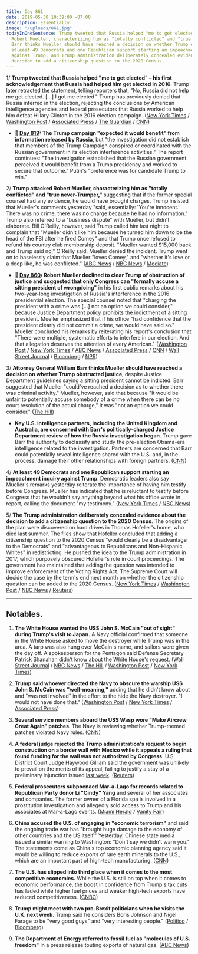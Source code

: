 ```yaml
---
title: Day 861
date: 2019-05-30 10:39:00 -07:00
description: Essentially.
image: "/uploads/861.jpg"
todayInOneSentence: Trump tweeted that Russia helped "me to get elected"; Trump attacked
  Robert Mueller, characterizing him as "totally conflicted" and "true never-Trumper";
  Barr thinks Mueller should have reached a decision on whether Trump obstructed justice;
  atleast 49 Democrats and one Republican support starting an impeachment inquiry
  against Trump; and Trump administration deliberately concealed evidence about the
  decision to add a citizenship question to the 2020 Census.
---
```


1/ **Trump tweeted that Russia helped "me to get elected" – his first acknowledgement that Russia had helped him get elected in 2016**. Trump later retracted the statement, telling reporters that, "No, Russia did not help me get elected. \[...\] I got me elected." Trump has previously denied that Russia inferred in the election, rejecting the conclusions by American intelligence agencies and federal prosecutors that Russia worked to help him defeat Hillary Clinton in the 2016 election campaign. ([New York Times](https://www.nytimes.com/2019/05/30/us/politics/trump-russia-help-elected.html) / [Washington Post](https://www.washingtonpost.com/politics/trump-attacks-mueller-says-he-would-have-brought-charges-if-he-had-evidence-of-a-crime/2019/05/30/bf8ab798-82ca-11e9-bce7-40b4105f7ca0_story.html) / [Associated Press](https://apnews.com/2c973fabb59446cf852edda6ffa7174a) / [The Guardian](https://www.theguardian.com/us-news/2019/may/30/trump-russia-2016-election-helped-elect-president) / [CNN](https://www.cnn.com/2019/05/30/politics/trump-russia-election-interference-help/index.html))

* **📌 [Day 819](https://whatthefuckjusthappenedtoday.com/2019/04/18/day-819/#%F0%9F%94%8D-mueller-report-key-findings-so-fa): The Trump campaign "expected it would benefit" from information released by Russia**, but "the investigation did not establish that members of the Trump Campaign conspired or coordinated with the Russian government in its election interference activities." The report continues: "The investigation established that the Russian government perceived it would benefit from a Trump presidency and worked to secure that outcome." Putin's "preference was for candidate Trump to win."

2/ **Trump attacked Robert Mueller, characterizing him as "totally conflicted" and "true never-Trumper,"** suggesting that if the former special counsel had any evidence, he would have brought charges. Trump insisted that Mueller's comments yesterday "said, essentially: 'You're innocent.' There was no crime, there was no charge because he had no information." Trump also referred to a "business dispute" with Mueller, but didn't elaborate. Bill O'Reilly, however, said Trump called him last night to complain that "Mueller didn't like him because he turned him down to be the head of the FBI after he fired Comey" and that Trump once refused to refund his country club membership deposit. "Mueller wanted $15,000 back and Trump said no," O'Reilly said. Mueller denied the incident. Trump went on to baselessly claim that Mueller "loves Comey," and "whether it's love or a deep like, he was conflicted." ([ABC News](https://abcnews.go.com/Politics/trump-responds-mueller-calls-true-trumper/story?id=63369663) / [NBC News](https://www.nbcnews.com/politics/donald-trump/trump-attacks-mueller-true-never-trumper-after-admitting-first-time-n1011861) / [Mediate](https://www.mediaite.com/trump/bill-oreilly-trump-called-me-last-night-and-said-mueller-hates-him-because-he-refused-to-refund-muellers-15k-country-club-deposit/))

* **📌 [Day 860](https://whatthefuckjusthappenedtoday.com/2019/05/29/day-860/#1-robert-mueller-declined-to-clear-t): Robert Mueller declined to clear Trump of obstruction of justice and suggested that only Congress can "formally accuse a sitting president of wrongdoing"** in his first public remarks about his two-year-long investigation of Russia's interference in the 2016 presidential election. The special counsel noted that "charging the president with a crime was \[…\] not an option we could consider," because Justice Department policy prohibits the indictment of a sitting president. Mueller emphasized that if his office "had confidence that the president clearly did not commit a crime, we would have said so." Mueller concluded his remarks by reiterating his report's conclusion that "There were multiple, systematic efforts to interfere in our election. And that allegation deserves the attention of every American." ([Washington Post](https://www.washingtonpost.com/politics/special-counsel-robert-mueller-to-make-statement-on-russia-investigation/2019/05/29/f14fd226-8217-11e9-933d-7501070ee669_story.html) / [New York Times](https://www.nytimes.com/2019/05/29/us/politics/mueller-special-counsel.html) / [ABC News](https://abcnews.go.com/Politics/special-counsel-robert-mueller-make-statement-amid-democratic/story?id=63344952) / [Associated Press](https://apnews.com/94323cfc164c4759ba6bf84ad2a46203) / [CNN](https://www.cnn.com/2019/05/29/politics/robert-mueller-special-counsel-investigation/index.html) / [Wall Street Journal](https://www.wsj.com/articles/mueller-to-make-first-public-comment-on-russia-probe-11559137275?mod=e2tw) / [Bloomberg](https://www.bloomberg.com/news/articles/2019-05-29/mueller-to-make-first-public-statement-on-2016-russia-probe) / [NPR](https://www.npr.org/2019/05/29/727847695/special-counsel-mueller-to-deliver-statement-on-russia-investigation))

3/ **Attorney General William Barr thinks Mueller should have reached a decision on whether Trump obstructed justice**, despite Justice Department guidelines saying a sitting president cannot be indicted. Barr suggested that Mueller "could've reached a decision as to whether there was criminal activity." Mueller, however, said that because "It would be unfair to potentially accuse somebody of a crime when there can be no court resolution of the actual charge," it was "not an option we could consider." ([The Hill](https://thehill.com/homenews/administration/446189-barr-says-he-felt-mueller-couldve-reached-a-decision-on-obstruction))

* **Key U.S. intelligence partners, including the United Kingdom and Australia, are concerned with Barr's politically-charged Justice Department review of how the Russia investigation began**. Trump gave Barr the authority to declassify and study the pre-election Obama-era intelligence related to the investigation. Partners are concerned that Barr could potentially reveal intelligence shared with the U.S. and, in the process, damage their other relationships with foreign partners. ([CNN](https://www.cnn.com/2019/05/30/politics/barr-intelligence-review-allies-reaction/index.html))

4/ **At least 49 Democrats and one Republican support starting an impeachment inquiry against Trump**. Democratic leaders also say Mueller's remarks yesterday reiterate the importance of having him testify before Congress. Mueller has indicated that he is reluctant to testify before Congress that he wouldn't say anything beyond what his office wrote in report, calling the document "my testimony." ([New York Times](https://www.nytimes.com/2019/05/29/us/politics/robert-mueller-testify-democrats.html) / [NBC News](https://www.nbcnews.com/politics/politics-news/full-list-house-members-who-favor-starting-trump-impeachment-inquiry-n1011981))

5/ **The Trump administration deliberately concealed evidence about the decision to add a citizenship question to the 2020 Census**. The origins of the plan were discovered on hard drives in Thomas Hofeller's home, who died last summer. The files show that Hofeller concluded that adding a citizenship question to the 2020 Census "would clearly be a disadvantage to the Democrats" and "advantageous to Republicans and Non-Hispanic Whites" in redistricting. He pushed the idea to the Trump administration in 2017, which purposely obscured Hofeller's role in court proceedings. The government has maintained that adding the question was intended to improve enforcement of the Voting Rights Act. The Supreme Court will decide the case by the term's end next month on whether the citizenship question can be added to the 2020 Census. ([New York Times](https://www.nytimes.com/2019/05/30/us/census-citizenship-question-hofeller.html) / [Washington Post](https://www.washingtonpost.com/local/social-issues/despite-trump-administration-denials-new-evidence-suggests-census-citizenship-question-was-crafted-to-benefit-white-republicans/2019/05/30/ca188dea-82eb-11e9-933d-7501070ee669_story.html) / [NBC News](https://www.nbcnews.com/politics/supreme-court/trump-administration-misled-courts-about-origin-plans-add-citizenship-question-n1012096) / [Reuters](https://www.reuters.com/article/us-usa-census-gerrymandering-idUSKCN1T01WN))

---

## Notables.

1. **The White House wanted the USS John S. McCain "out of sight" during Trump's visit to Japan.** A Navy official confirmed that someone in the White House asked to move the destroyer while Trump was in the area. A tarp was also hung over McCain's name, and sailors were given the day off. A spokesperson for the Pentagon said Defense Secretary Patrick Shanahan didn't know about the White House's request. ([Wall Street Journal](https://www.wsj.com/articles/white-house-wanted-uss-john-mccain-out-of-sight-during-trump-japan-visit-11559173470) / [NBC News](https://www.cnbc.com/2019/05/30/trump-says-he-was-unaware-of-effort-to-move-uss-john-mccain-away.html) / [The Hill](https://thehill.com/homenews/administration/446088-pentagon-shanahan-unaware-of-directive-to-move-uss-john-s-mccain) / [Washington Post](https://www.washingtonpost.com/politics/meghan-mccain-hits-out-at-trump-over-report-white-house-wanted-uss-john-s-mccain-covered-up/2019/05/29/3ad314b2-8272-11e9-933d-7501070ee669_story.html?noredirect=on&utm_term=.9aa6763ff268) / [New York Times](https://www.nytimes.com/2019/05/29/us/politics/uss-mccain-navy-ship.html))

2. **Trump said whoever directed the Navy to obscure the warship USS John S. McCain was "well-meaning,"** adding that he didn't know about and "was not involved" in the effort to the hide the Navy destroyer. "I would not have done that." ([Washington Post](https://www.washingtonpost.com/politics/trump-official-who-directed-obscuring-uss-john-s-mccain-warship-was-well-meaning/2019/05/30/b9a6ae4a-82de-11e9-bce7-40b4105f7ca0_story.html) / [New York Times](https://www.nytimes.com/2019/05/30/us/politics/trump-mccain-ship.html) / [Associated Press](https://apnews.com/9c3d51b355854034a87e8f2d6f489b98))

3. **Several service members aboard the USS Wasp wore "Make Aircrew Great Again" patches**. The Navy is reviewing whether Trump-themed patches violated Navy rules. ([CNN](https://www.cnn.com/2019/05/29/politics/navy-review-trump-patches/index.html))

4. **A federal judge rejected the Trump administration's request to begin construction on a border wall with Mexico while it appeals a ruling that found funding for the wall was not authorized by Congress**. U.S. District Court Judge Haywood Gilliam said the government was unlikely to prevail on the merits of its appeal, failing to justify a stay of a preliminary injunction issued [last week](https://whatthefuckjusthappenedtoday.com/2019/05/28/day-859/#6-a-federal-judge-temporarily-blocke). ([Reuters](https://www.reuters.com/article/us-usa-immigration-court-idUSKCN1T020S))

5. **Federal prosecutors subpoenaed Mar-a-Lago for records related to Republican Party donor Li "Cindy" Yang** and several of her associates and companies. The former owner of a Florida spa is involved in a prostitution investigation and allegedly sold access to Trump and his associates at Mar-a-Lago events. ([Miami Herald](https://www.miamiherald.com/news/politics-government/article230946518.html) / [Vanity Fair](https://www.vanityfair.com/news/2019/05/feds-subpoena-mar-a-lago-trump-campaign-in-cindy-yang-massage-parlor-probe))

6. **China accused the U.S. of engaging in "economic terrorism"** and said the ongoing trade war has "brought huge damage to the economy of other countries and the US itself." Yesterday, Chinese state media issued a similar warning to Washington: "Don't say we didn't warn you." The statements come as China's top economic planning agency said it would be willing to reduce exports of rare earth minerals to the U.S., which are an important part of high-tech manufacturing. ([CNN](https://www.cnn.com/2019/05/30/asia/china-us-peoples-daily-trade-war-intl/index.html))

7. **The U.S. has slipped into third place when it comes to the most competitive economies.** While the U.S. is still on top when it comes to economic performance, the boost in confidence from Trump's tax cuts has faded while higher fuel prices and weaker high-tech exports have reduced competitiveness. ([CNBC](https://www.cnbc.com/2019/05/30/singapore-topples-us-to-become-worlds-most-competitive-economy-imd.html))

8. **Trump might meet with two pro-Brexit politicians when he visits the U.K. next week**. Trump said he considers Boris Johnson and Nigel Farage to be "very good guys" and "very interesting people." ([Politico](https://www.politico.com/story/2019/05/30/trump-uk-boris-johnson-nigel-farage-1347574) / [Bloomberg](https://www.bloomberg.com/news/articles/2019-05-30/trump-says-he-may-meet-boris-johnson-and-nigel-farage-in-u-k))

9. **The Department of Energy referred to fossil fuel as "molecules of U.S. freedom"** in a press release touting exports of natural gas. ([ABC News](https://abcnews.go.com/Politics/molecules-freedom-us-energy-department-rebranding-natural-gas/story?id=63366255))